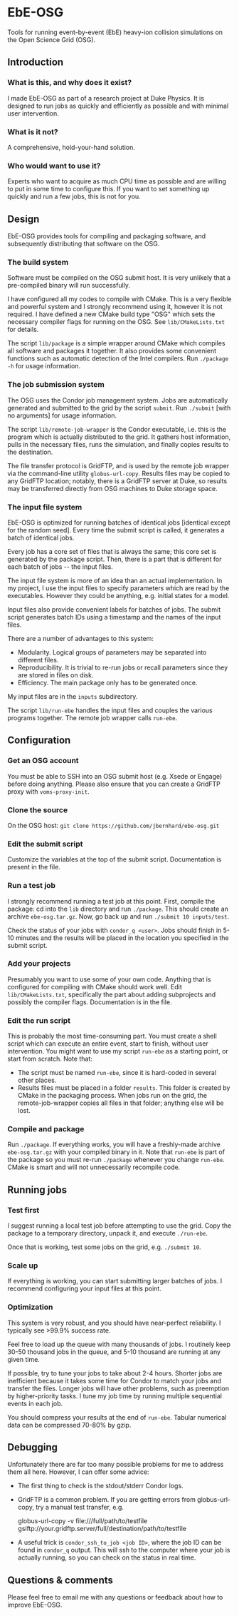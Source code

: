 # EbE-OSG

Tools for running event-by-event (EbE) heavy-ion collision simulations on the Open Science Grid (OSG).



## Introduction

### What is this, and why does it exist?

I made EbE-OSG as part of a research project at Duke Physics.  It is designed to run jobs as quickly and efficiently as possible and with
minimal user intervention.

### What is it not?

A comprehensive, hold-your-hand solution.

### Who would want to use it?

Experts who want to acquire as much CPU time as possible and are willing to put in some time to configure this.  If you want to set
something up quickly and run a few jobs, this is not for you.



## Design

EbE-OSG provides tools for compiling and packaging software, and subsequently distributing that software on the OSG.

### The build system

Software must be compiled on the OSG submit host.  It is very unlikely that a pre-compiled binary will run successfully.

I have configured all my codes to compile with CMake.  This is a very flexible and powerful system and I strongly recommend using it,
however it is not required.  I have defined a new CMake build type "OSG" which sets the necessary compiler flags for running on the OSG.
See `lib/CMakeLists.txt` for details.

The script `lib/package` is a simple wrapper around CMake which compiles all software and packages it together.  It also provides some
convenient functions such as automatic detection of the Intel compilers.  Run `./package -h` for usage information.

### The job submission system

The OSG uses the Condor job management system.  Jobs are automatically generated and submitted to the grid by the script `submit`.  Run
`./submit` [with no arguments] for usage information.

The script `lib/remote-job-wrapper` is the Condor executable, i.e. this is the program which is actually distributed to the grid.  It
gathers host information, pulls in the necessary files, runs the simulation, and finally copies results to the destination.

The file transfer protocol is GridFTP, and is used by the remote job wrapper via the command-line utility `globus-url-copy`.  Results files
may be copied to any GridFTP location; notably, there is a GridFTP server at Duke, so results may be transferred directly from OSG machines to
Duke storage space.

### The input file system

EbE-OSG is optimized for running batches of identical jobs [identical except for the random seed].  Every time the submit script is called,
it generates a batch of identical jobs.

Every job has a core set of files that is always the same; this core set is generated by the package script.  Then, there
is a part that is different for each batch of jobs -- the input files.

The input file system is more of an idea than an actual implementation.  In my project, I use the input files to specify parameters which are
read by the executables.  However they could be anything, e.g. initial states for a model.

Input files also provide convenient labels for batches of jobs.  The submit script generates batch IDs using a timestamp and the names of
the input files.

There are a number of advantages to this system:

* Modularity.  Logical groups of parameters may be separated into different files.
* Reproducibility.  It is trivial to re-run jobs or recall parameters since they are stored in files on disk.
* Efficiency.  The main package only has to be generated once.

My input files are in the `inputs` subdirectory.

The script `lib/run-ebe` handles the input files and couples the various programs together.  The remote job wrapper calls `run-ebe`.



## Configuration

### Get an OSG account

You must be able to SSH into an OSG submit host (e.g. Xsede or Engage) before doing anything.  Please also ensure that you can create a
GridFTP proxy with `voms-proxy-init`.

### Clone the source

On the OSG host:  `git clone https://github.com/jbernhard/ebe-osg.git`

### Edit the submit script

Customize the variables at the top of the submit script.  Documentation is present in the file.

### Run a test job

I strongly recommend running a test job at this point.  First, compile the package:  cd into the `lib` directory and run `./package`.  This
should create an archive `ebe-osg.tar.gz`.  Now, go back up and run `./submit 10 inputs/test`.

Check the status of your jobs with `condor_q <user>`.  Jobs should finish in 5-10 minutes and the results will be placed in the location you
specified in the submit script.

### Add your projects

Presumably you want to use some of your own code.  Anything that is configured for compiling with CMake should work well.
Edit `lib/CMakeLists.txt`, specifically the part about adding subprojects and possibly the compiler flags.  Documentation is in the file.

### Edit the run script

This is probably the most time-consuming part.  You must create a shell script which can execute an entire event, start to finish, without user
intervention.  You might want to use my script `run-ebe` as a starting point, or start from scratch.  Note that:

* The script must be named `run-ebe`, since it is hard-coded in several other places.
* Results files must be placed in a folder `results`.  This folder is created by CMake in the packaging process.  When jobs run on the grid,
  the remote-job-wrapper copies all files in that folder; anything else will be lost.

### Compile and package

Run `./package`.  If everything works, you will have a freshly-made archive `ebe-osg.tar.gz` with your compiled binary in it.  Note that
`run-ebe` is part of the package so you must re-run `./package` whenever you change `run-ebe`.  CMake is smart and will not unnecessarily
recompile code.



## Running jobs

### Test first

I suggest running a local test job before attempting to use the grid.  Copy the package to a temporary directory, unpack it, and execute
`./run-ebe`.

Once that is working, test some jobs on the grid, e.g. `./submit 10`.

### Scale up

If everything is working, you can start submitting larger batches of jobs.  I recommend configuring your input files at this point.

### Optimization

This system is very robust, and you should have near-perfect reliability.  I typically see >99.9% success rate.

Feel free to load up the queue with many thousands of jobs.  I routinely keep 30-50 thousand jobs in the queue, and 5-10 thousand are
running at any given time.

If possible, try to tune your jobs to take about 2-4 hours.  Shorter jobs are inefficient because it takes some time for Condor to match
your jobs and transfer the files.  Longer jobs will have other problems, such as preemption by higher-priority tasks.  I tune my job time by
running multiple sequential events in each job.

You should compress your results at the end of `run-ebe`.  Tabular numerical data can be compressed 70-80% by gzip.




## Debugging

Unfortunately there are far too many possible problems for me to address them all here.  However, I can offer some advice:

* The first thing to check is the stdout/stderr Condor logs.
* GridFTP is a common problem.  If you are getting errors from globus-url-copy, try a manual test transfer, e.g.

    globus-url-copy -v file:///full/path/to/testfile gsiftp://your.gridftp.server/full/destination/path/to/testfile

* A useful trick is `condor_ssh_to_job <job ID>`, where the job ID can be found in `condor_q` output.  This will ssh to the computer where
  your job is actually running, so you can check on the status in real time.


## Questions & comments

Please feel free to email me with any questions or feedback about how to improve EbE-OSG.
